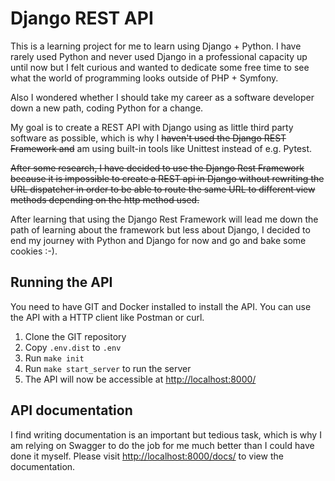 # Django REST API

This is a learning project for me to learn using Django + Python. I have rarely used Python and never used Django in a professional capacity up until now but I felt curious and wanted to dedicate some free time to see what the world of programming looks outside of PHP + Symfony.

Also I wondered whether I should take my career as a software developer down a new path, coding Python for a change.

My goal is to create a REST API with Django using as little third party software as possible, which is why I ~~haven't used the Django REST Framework and~~ am using built-in tools like Unittest instead of e.g. Pytest.

~~After some research, I have decided to use the Django Rest Framework because it is impossible to create a REST api in Django without rewriting the URL dispatcher in order to be able to route the same URL to different view methods depending on the http method used.~~

After learning that using the Django Rest Framework will lead me down the path of learning about the framework but less about Django, I decided to end my journey with Python and Django for now and go and bake some cookies :-).

## Running the API

You need to have GIT and Docker installed to install the API. You can use the API with a HTTP client like Postman or curl.

1. Clone the GIT repository
2. Copy `.env.dist` to `.env` 
3. Run `make init`
4. Run `make start_server` to run the server
5. The API will now be accessible at [http://localhost:8000/](http://localhost:8000/)

## API documentation

I find writing documentation is an important but tedious task, which is why I am relying on Swagger to do the job for me much better than I could have done it myself. Please visit [http://localhost:8000/docs/](http://localhost:8000/docs/) to view the documentation.